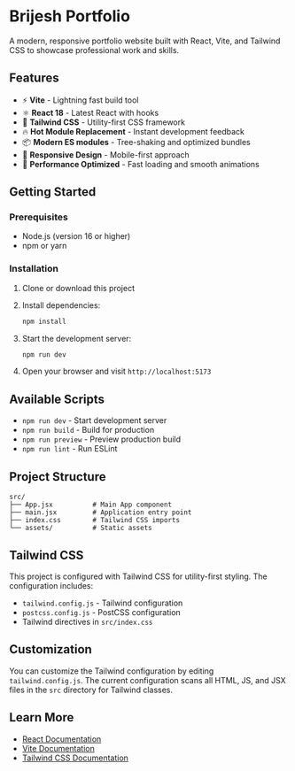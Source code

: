 # Brijesh Portfolio

A modern, responsive portfolio website built with React, Vite, and Tailwind CSS to showcase professional work and skills.

## Features

- ⚡ **Vite** - Lightning fast build tool
- ⚛️ **React 18** - Latest React with hooks
- 🎨 **Tailwind CSS** - Utility-first CSS framework
- 🔥 **Hot Module Replacement** - Instant development feedback
- 📦 **Modern ES modules** - Tree-shaking and optimized bundles
- 📱 **Responsive Design** - Mobile-first approach
- 🎯 **Performance Optimized** - Fast loading and smooth animations

## Getting Started

### Prerequisites

- Node.js (version 16 or higher)
- npm or yarn

### Installation

1. Clone or download this project
2. Install dependencies:
   ```bash
   npm install
   ```

3. Start the development server:
   ```bash
   npm run dev
   ```

4. Open your browser and visit `http://localhost:5173`

## Available Scripts

- `npm run dev` - Start development server
- `npm run build` - Build for production
- `npm run preview` - Preview production build
- `npm run lint` - Run ESLint

## Project Structure

```
src/
├── App.jsx          # Main App component
├── main.jsx         # Application entry point
├── index.css        # Tailwind CSS imports
└── assets/          # Static assets
```

## Tailwind CSS

This project is configured with Tailwind CSS for utility-first styling. The configuration includes:

- `tailwind.config.js` - Tailwind configuration
- `postcss.config.js` - PostCSS configuration
- Tailwind directives in `src/index.css`

## Customization

You can customize the Tailwind configuration by editing `tailwind.config.js`. The current configuration scans all HTML, JS, and JSX files in the `src` directory for Tailwind classes.

## Learn More

- [React Documentation](https://react.dev/)
- [Vite Documentation](https://vitejs.dev/)
- [Tailwind CSS Documentation](https://tailwindcss.com/)
